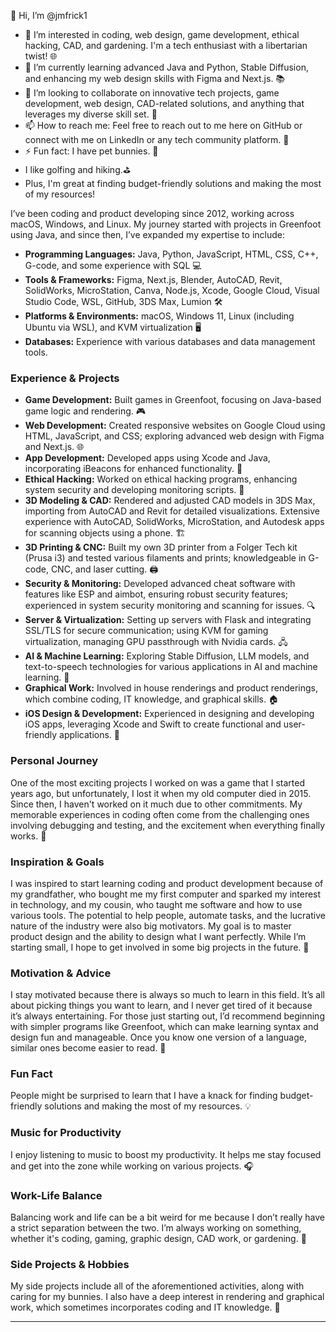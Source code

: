 👋 Hi, I’m @jmfrick1
- 👀 I’m interested in coding, web design, game development, ethical hacking, CAD, and gardening. I'm a tech enthusiast with a libertarian twist! 🌐
- 🌱 I’m currently learning advanced Java and Python, Stable Diffusion, and enhancing my web design skills with Figma and Next.js. 📚
- 💞️ I’m looking to collaborate on innovative tech projects, game development, web design, CAD-related solutions, and anything that leverages my diverse skill set. 🤝
- 📫 How to reach me: Feel free to reach out to me here on GitHub or connect with me on LinkedIn or any tech community platform. 💬
- ⚡ Fun fact: I have pet bunnies. 🐇
- I like golfing and hiking.⛳
-  Plus, I'm great at finding budget-friendly solutions and making the most of my resources! 

I’ve been coding and product developing since 2012, working across macOS, Windows, and Linux. My journey started with projects in Greenfoot using Java, and since then, I’ve expanded my expertise to include:

- **Programming Languages:** Java, Python, JavaScript, HTML, CSS, C++, G-code, and some experience with SQL 💻
- **Tools & Frameworks:** Figma, Next.js, Blender, AutoCAD, Revit, SolidWorks, MicroStation, Canva, Node.js, Xcode, Google Cloud, Visual Studio Code, WSL, GitHub, 3DS Max, Lumion 🛠️
- **Platforms & Environments:** macOS, Windows 11, Linux (including Ubuntu via WSL), and KVM virtualization 🖥️
- **Databases:** Experience with various databases and data management tools.

### Experience & Projects
- **Game Development:** Built games in Greenfoot, focusing on Java-based game logic and rendering. 🎮
- **Web Development:** Created responsive websites on Google Cloud using HTML, JavaScript, and CSS; exploring advanced web design with Figma and Next.js. 🌐
- **App Development:** Developed apps using Xcode and Java, incorporating iBeacons for enhanced functionality. 📱
- **Ethical Hacking:** Worked on ethical hacking programs, enhancing system security and developing monitoring scripts. 🔐
- **3D Modeling & CAD:** Rendered and adjusted CAD models in 3DS Max, importing from AutoCAD and Revit for detailed visualizations. Extensive experience with AutoCAD, SolidWorks, MicroStation, and Autodesk apps for scanning objects using a phone. 🏗️
- **3D Printing & CNC:** Built my own 3D printer from a Folger Tech kit (Prusa i3) and tested various filaments and prints; knowledgeable in G-code, CNC, and laser cutting. 🖨️
- **Security & Monitoring:** Developed advanced cheat software with features like ESP and aimbot, ensuring robust security features; experienced in system security monitoring and scanning for issues. 🔍
- **Server & Virtualization:** Setting up servers with Flask and integrating SSL/TLS for secure communication; using KVM for gaming virtualization, managing GPU passthrough with Nvidia cards. 🖧
- **AI & Machine Learning:** Exploring Stable Diffusion, LLM models, and text-to-speech technologies for various applications in AI and machine learning. 🤖
- **Graphical Work:** Involved in house renderings and product renderings, which combine coding, IT knowledge, and graphical skills. 🏠
- **iOS Design & Development:** Experienced in designing and developing iOS apps, leveraging Xcode and Swift to create functional and user-friendly applications. 📱

### Personal Journey
One of the most exciting projects I worked on was a game that I started years ago, but unfortunately, I lost it when my old computer died in 2015. Since then, I haven't worked on it much due to other commitments. My memorable experiences in coding often come from the challenging ones involving debugging and testing, and the excitement when everything finally works. 🎉

### Inspiration & Goals
I was inspired to start learning coding and product development because of my grandfather, who bought me my first computer and sparked my interest in technology, and my cousin, who taught me software and how to use various tools. The potential to help people, automate tasks, and the lucrative nature of the industry were also big motivators. My goal is to master product design and the ability to design what I want perfectly. While I’m starting small, I hope to get involved in some big projects in the future. 🌟

### Motivation & Advice
I stay motivated because there is always so much to learn in this field. It’s all about picking things you want to learn, and I never get tired of it because it’s always entertaining. For those just starting out, I’d recommend beginning with simpler programs like Greenfoot, which can make learning syntax and design fun and manageable. Once you know one version of a language, similar ones become easier to read. 📖

### Fun Fact
People might be surprised to learn that I have a knack for finding budget-friendly solutions and making the most of my resources. 💡

### Music for Productivity
I enjoy listening to music to boost my productivity. It helps me stay focused and get into the zone while working on various projects. 🎧

### Work-Life Balance
Balancing work and life can be a bit weird for me because I don’t really have a strict separation between the two. I’m always working on something, whether it's coding, gaming, graphic design, CAD work, or gardening. 🌱

### Side Projects & Hobbies
My side projects include all of the aforementioned activities, along with caring for my bunnies. I also have a deep interest in rendering and graphical work, which sometimes incorporates coding and IT knowledge. 🐰

---

<!---
jmfrick1/jmfrick1 is a ✨ special ✨ repository because its `README.md` (this file) appears on your GitHub profile.
--->
